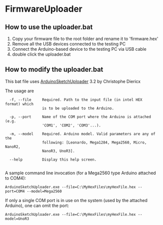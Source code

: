 # FirmwareUploader

## How to use the uploader.bat

1. Copy your firmware file to the root folder and rename it to 'firmware.hex'
2. Remove all the USB devices connected to the testing PC
3. Connect the Arduino-based device to the testing PC via USB cable
4. double click the uploader.bat

## How to modify the uploader.bat

This bat file uses [ArduinoSketchUploader](https://github.com/christophediericx/ArduinoSketchUploader) 3.2 by Christophe Diericx

The usage are
```
  -f, --file     Required. Path to the input file (in intel HEX format) which
                 is to be uploaded to the Arduino.

  -p, --port     Name of the COM port where the Arduino is attached (e.g.
                 'COM1', 'COM2', 'COM3'...).

  -m, --model    Required. Arduino model. Valid parameters are any of the
                 following: [Leonardo, Mega1284, Mega2560, Micro, NanoR2,
                 NanoR3, UnoR3].

  --help         Display this help screen.
  
```
A sample command line invocation (for a Mega2560 type Arduino attached to COM4):
```
ArduinoSketchUploader.exe --file=C:\MyHexFiles\myHexFile.hex --port=COM4 --model=Mega2560
```
If only a single COM port is in use on the system (used by the attached Arduino), one can omit the port:
```
ArduinoSketchUploader.exe --file=C:\MyHexFiles\myHexFile.hex --model=UnoR3
```
